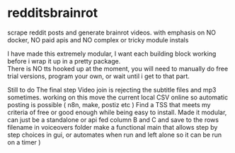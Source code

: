 # redditsbrainrot
scrape reddit posts and generate brainrot videos. with emphasis on NO docker, NO paid apis and NO complex or tricky module instals

I have made this extremely modular, I want each building block working before i wrap it up in a pretty package.  
There is NO tts hooked up at the moment, you will need to manually do free trial versions, program your own, or wait until i get to that part. 

Still to do 
The final step Video join is rejecting the subtitle files and mp3 sometimes. working on this
move the current local CSV online so automatic posting is possible ( n8n, make, postiz etc ) 
Find a TSS that meets my criteria of free or good enough while being easy to install. Made it modular, can just be a standalone or api fed column B and C and save to the rows filename in voiceovers folder
make a functional main that allows step by step choices in gui, or automates when run and left alone so it can be run on a timer ) 


